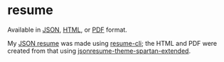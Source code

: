 # resume

Available in [JSON](resume.json), [HTML](https://htmlpreview.github.io/?https://github.com/vertuli/resume/master/resume.html), or [PDF](resume.pdf) format.

My [JSON resume](https://github.com/jsonresume) was made using [resume-cli](https://github.com/jsonresume/resume-cli); the HTML and PDF were created from that using [jsonresume-theme-spartan-extended](https://www.npmjs.com/package/jsonresume-theme-spartan-extended).
